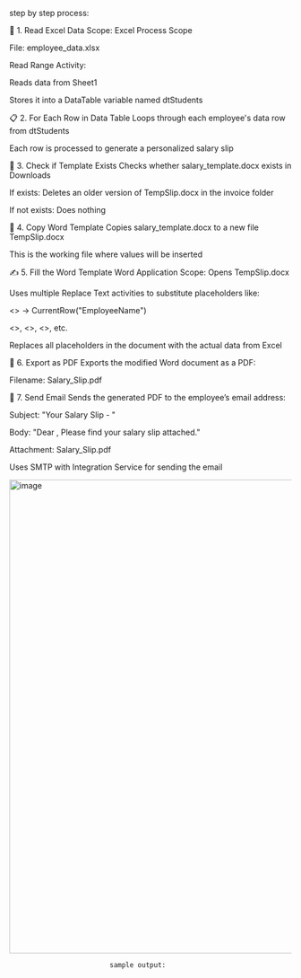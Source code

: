 step by step process:

🔁 1. Read Excel Data
Scope: Excel Process Scope

File: employee_data.xlsx

Read Range Activity:

Reads data from Sheet1

Stores it into a DataTable variable named dtStudents

📋 2. For Each Row in Data Table
Loops through each employee's data row from dtStudents

Each row is processed to generate a personalized salary slip

🔎 3. Check if Template Exists
Checks whether salary_template.docx exists in Downloads

If exists: Deletes an older version of TempSlip.docx in the invoice folder

If not exists: Does nothing

📝 4. Copy Word Template
Copies salary_template.docx to a new file TempSlip.docx

This is the working file where values will be inserted

✍️ 5. Fill the Word Template
Word Application Scope: Opens TempSlip.docx

Uses multiple Replace Text activities to substitute placeholders like:

<<EmployeeName>> → CurrentRow("EmployeeName")

<<Designation>>, <<BasicSalary>>, <<HRA>>, etc.

Replaces all placeholders in the document with the actual data from Excel

📄 6. Export as PDF
Exports the modified Word document as a PDF:

Filename: Salary_Slip<EmployeeName>.pdf

📧 7. Send Email
Sends the generated PDF to the employee’s email address:

Subject: "Your Salary Slip - <EmployeeName>"

Body: "Dear <EmployeeName>, Please find your salary slip attached."

Attachment: Salary_Slip<EmployeeName>.pdf

Uses SMTP with Integration Service for sending the email





<img width="601" height="844" alt="image" src="https://github.com/user-attachments/assets/aef9e936-478f-4c92-a734-a96026dafa7a" />

                             sample output:
